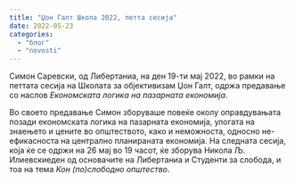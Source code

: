 ```yaml
---
title: "Џон Галт Школа 2022, петта сесија"
date: 2022-05-23
categories: 
  - "блог"
  - "novosti"
---
```


Симон Саревски, од Либертаниа, на ден 19-ти мај 2022, во рамки на петтата сесија на Школата за објективизам Џон Галт, одржа предавање со наслов _Економската логика на пазарната економија_. 

Во своето предавање Симон зборуваше повеќе околу оправдувањата позади економската логика на пазарната економија, улогата на знаењето и цените во општеството, како и неможноста, односно не-ефикасноста на централно планираната економија. На следната сесија, која ќе се одржи на 26 мај во 19 часот, ќе зборува Никола Љ. Илиевскиеден од основачите на Либертаниа и Студенти за слобода, и тоа на тема _Кон (по)слободно општество_.
